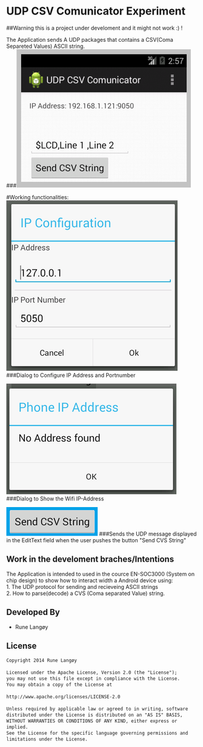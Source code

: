 UDP CSV Comunicator Experiment
===============================
##Warning this is a project under develoment and it might not work :) !

The Application sends A UDP packages that contains a CSV(Coma Separeted Values) ASCII string.   
###![alt tag](https://raw.githubusercontent.com/rlangoy/IFIVUDPCSVComunicatorExperiment/AlphaDev/doc/Images/MainActivity.PNG)

#Working functionalities:
![alt tag](https://raw.githubusercontent.com/rlangoy/IFIVUDPCSVComunicatorExperiment/AlphaDev/doc/Images/IPAddressDialog.PNG)
###Dialog to Configure IP Address and Portnumber
  
![alt tag](https://raw.githubusercontent.com/rlangoy/IFIVUDPCSVComunicatorExperiment/AlphaDev/doc/Images/PhoneIpAddress.PNG)
###Dialog to Show the Wifi IP-Address
  
![alt tag](https://raw.githubusercontent.com/rlangoy/IFIVUDPCSVComunicatorExperiment/AlphaDev/doc/Images/SendButton.PNG)
###Sends the UDP message displayed in the EditText field when the user pushes the button "Send CVS String"
  
Work in the develoment braches/Intentions
--------------------------
The Application is intended to used in the cource EN-SOC3000 (System on chip design) to show how to interact
 width a Android device using:  
     1. The UDP protocol for sending and recieveing ASCII strings  
     2. How to parse(decode) a CVS (Coma separated Value) string.  
       
       

Developed By
------------
* Rune Langøy

License
-------

    Copyright 2014 Rune Langøy

    Licensed under the Apache License, Version 2.0 (the "License");
    you may not use this file except in compliance with the License.
    You may obtain a copy of the License at

    http://www.apache.org/licenses/LICENSE-2.0

    Unless required by applicable law or agreed to in writing, software
    distributed under the License is distributed on an "AS IS" BASIS,
    WITHOUT WARRANTIES OR CONDITIONS OF ANY KIND, either express or implied.
    See the License for the specific language governing permissions and
    limitations under the License.